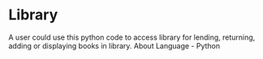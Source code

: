 # Library
A user could use this python code to access library for lending, returning, adding or displaying books in library.
About Language - Python
